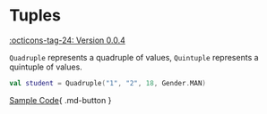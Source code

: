 # Tuples

[:octicons-tag-24: Version 0.0.4](https://ave.entropy2020.cn/version/VastTools/#004)

`Quadruple` represents a quadruple of values, `Quintuple` represents a quintuple of values.

```kotlin
val student = Quadruple("1", "2", 18, Gender.MAN)
```

[Sample Code](https://github.com/SakurajimaMaii/Android-Vast-Extension/blob/develop/app-compose/src/main/java/com/ave/vastgui/appcompose/example/Tuples.kt){ .md-button }
